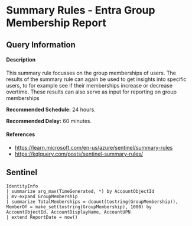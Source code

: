 # Summary Rules - Entra Group Membership Report

## Query Information

#### Description
This summary rule focusses on the group memberships of users. The results of the summary rule can again be used to get insights into specific users, to for example see if their memberships increase or decrease overtime. These results can also serve as input for reporting on group memberships

**Recommended Schedule:** 24 hours.

**Recommended Delay:** 60 minutes.
#### References
- https://learn.microsoft.com/en-us/azure/sentinel/summary-rules
- https://kqlquery.com/posts/sentinel-summary-rules/

## Sentinel
```KQL
IdentityInfo
| summarize arg_max(TimeGenerated, *) by AccountObjectId
| mv-expand GroupMembership
| summarize TotalMemberships = dcount(tostring(GroupMembership)), MemberOf = make_set(tostring(GroupMembership), 1000) by AccountObjectId, AccountDisplayName, AccountUPN
| extend ReportDate = now()
```